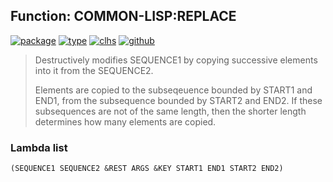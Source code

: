 ## Function: COMMON-LISP:REPLACE
[![package](https://img.shields.io/badge/Package-COMMON--LISP-5f9ea0.svg?style=social&colorA=999999)](../) [![type](https://img.shields.io/badge/Type-Function-5f9ea0.svg?style=social&colorA=999999)](../#function) [![clhs](https://img.shields.io/badge/CLHS-REPLACE-5f9ea0.svg?style=social&colorA=999999)](http://www.lispworks.com/documentation/HyperSpec/Body/f_replac.htm) [![github](https://img.shields.io/badge/GitHub-View_the_source-5f9ea0.svg?style=social&colorA=999999&logo=github)](https://github.com/sbcl/sbcl/blob/master/src/code/seq.lisp/) 

> Destructively modifies SEQUENCE1 by copying successive elements
> into it from the SEQUENCE2.
> 
> Elements are copied to the subseqeuence bounded by START1 and END1,
> from the subsequence bounded by START2 and END2. If these subsequences
> are not of the same length, then the shorter length determines how
> many elements are copied.

### Lambda list
```
(SEQUENCE1 SEQUENCE2 &REST ARGS &KEY START1 END1 START2 END2)
```
